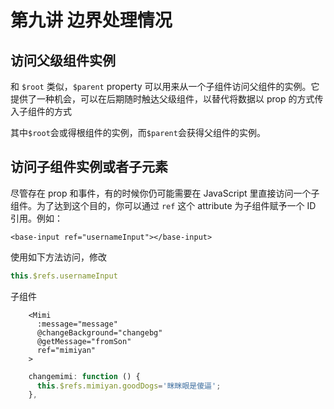 # 第九讲 边界处理情况

## 访问父级组件实例

和 `$root` 类似，`$parent` property 可以用来从一个子组件访问父组件的实例。它提供了一种机会，可以在后期随时触达父级组件，以替代将数据以 prop 的方式传入子组件的方式

其中`$root`会或得根组件的实例，而`$parent`会获得父组件的实例。

## 访问子组件实例或者子元素

尽管存在 prop 和事件，有的时候你仍可能需要在 JavaScript 里直接访问一个子组件。为了达到这个目的，你可以通过 `ref` 这个 attribute 为子组件赋予一个 ID 引用。例如：

````vue
<base-input ref="usernameInput"></base-input>
````

使用如下方法访问，修改

`````jsx
this.$refs.usernameInput
`````

子组件

`````vue
    <Mimi
      :message="message"
      @changeBackground="changebg"
      @getMessage="fromSon"
      ref="mimiyan"
    >
`````

````jsx
    changemimi: function () {
      this.$refs.mimiyan.goodDogs='眯眯眼是傻逼';
    },
````

